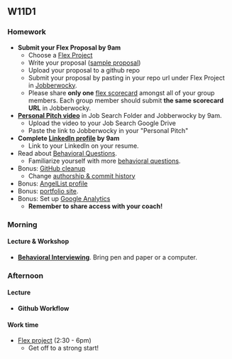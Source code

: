 ## W11D1
### Homework
* **Submit your Flex Proposal by 9am**
  * Choose a [Flex Project][flex-project]
  * Write your proposal ([sample proposal][flex-sample-proposal])
  * Upload your proposal to a github repo
  * Submit your proposal by pasting in your repo url under Flex Project in [Jobberwocky][Jobberwocky].
  * Please share **only one** [flex scorecard][flex-scorecard] amongst all of your group members. Each group member should submit **the same scorecard URL** in Jobberwocky.
*  **[Personal Pitch video][personal-pitch-video]** in Job Search Folder and Jobberwocky by 9am.
    * Upload the video to your Job Search Google Drive
    * Paste the link to Jobberwocky in your "Personal Pitch"
* **Complete [LinkedIn profile][linkedin] by 9am**
  * Link to your LinkedIn on your resume.
* Read about [Behavioral Questions][behavioral-questions].
  * Familiarize yourself with more [behavioral questions][31-questions].
* Bonus: [GitHub cleanup][github]
  * Change [authorship & commit history][github-history]
* Bonus: [AngelList profile][angellist]
* Bonus: [portfolio site][portfolio].
* Bonus: Set up [Google Analytics][analytics-sparknotes]
  * **Remember to share access with your coach!**

### Morning
#### Lecture & Workshop
* **[Behavioral Interviewing][behavioral-questions]**. Bring pen and paper or a computer.


### Afternoon
#### Lecture
* **Github Workflow**

#### Work time
* [Flex project][flex-project] (2:30 - 6pm)
  * Get off to a strong start!

<!-- LINKS -->
<!-- Job Search Projects -->
[flex-project]: ../projects/flex-project/flex-project.md
[flex-sample-proposal]: ../projects/flex-project/flex-sample-proposal.md
[flex-scorecard]: https://docs.google.com/spreadsheets/d/18tWMvVYWXgPqz0g7MwKQ3EGWKczxQaeTuISgfo34PqM/edit?usp=sharing
[portfolio]: ../application-materials/portfolio/portfolio.md
[analytics-sparknotes]: ../projects/google-analytics/google-analytics-sparknotes.md

<!-- Online Presence -->
[linkedin]: ../application-materials/linkedin/linkedin.md
[github]: ../application-materials/github/github.md
[readme]: ../projects/example-readmes.md
[github-history]: https://github.com/appacademy/curriculum/blob/9f6dfc224cd16702269e9179420062ded86116d8/ruby/readings/git-fix-authorship.md
[angellist]: ../application-materials/angellist/angellist.md

<!-- Internal Resources -->
[Jobberwocky]: http://progress.appacademy.io/jobberwocky

<!-- Self Presentation -->
[personal-pitch-video]: ../meta/app-academy/uploading-personal-pitch-video.md
[behavioral-questions]: ../soft-skills/interviewing/behavioral-questions.md
[31-questions]: https://www.themuse.com/advice/30-behavioral-interview-questions-you-should-be-ready-to-answer
